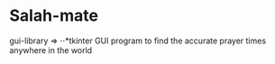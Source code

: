 # Salah-mate
gui-library => 
⋅⋅*tkinter
GUI program to find the accurate prayer times anywhere in the world
